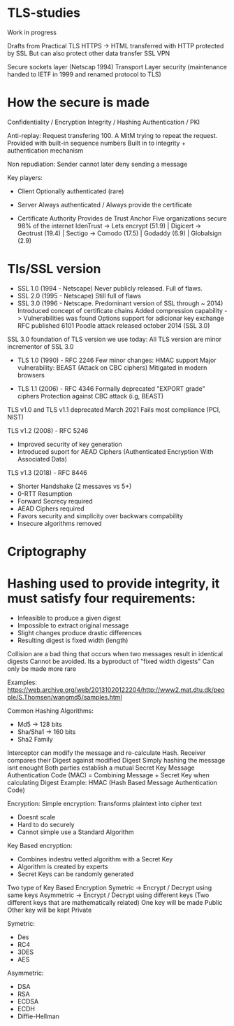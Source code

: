 # TLS-studies
Work in progress

Drafts from Practical TLS
HTTPS -> HTML transferred with HTTP protected by SSL
But can also protect other data transfer
SSL VPN

Secure sockets layer (Netscap 1994)
Transport Layer security (maintenance handed to IETF in 1999 and renamed protocol to TLS)

# How the secure is made
Confidentiality / Encryption
Integrity / Hashing
Authentication / PKI

Anti-replay: Request transfering 100. A MitM trying to repeat the request.
Provided with built-in sequence numbers
Built in to integrity + authentication mechanism

Non repudiation:
Sender cannot later deny sending a message

Key players:
* Client
Optionally authenticated (rare)

* Server
Always authenticated / Always provide the certificate

* Certificate Authority
Provides de Trust Anchor
Five organizations secure 98% of the internet
IdenTrust -> Lets encrypt (51.9) | Digicert -> Geotrust (19.4) | Sectigo -> Comodo (17.5) | Godaddy (6.9) | Globalsign (2.9)

# Tls/SSL version
- SSL 1.0 (1994 - Netscape)
Never publicly released. Full of flaws.
- SSL 2.0 (1995 - Netscape)
Still full of flaws
- SSL 3.0 (1996 - Netscape. Predominant version of SSL through ~ 2014)
Introduced concept of certificate chains
Added compression capability -> Vulnerabilities was found
Options support for adicionar key exchange
RFC published 6101
Poodle attack released october 2014 (SSL 3.0)

SSL 3.0 foundation of TLS version we use today:
All TLS version are minor incrementor of SSL 3.0

- TLS 1.0 (1990) - RFC 2246
Few minor changes: HMAC support
Major vulnerability: BEAST (Attack on CBC ciphers)
Mitigated in modern browsers

- TLS 1.1 (2006) - RFC 4346
Formally deprecated "EXPORT grade" ciphers
Protection against CBC attack (i.g, BEAST)

TLS v1.0 and TLS v1.1 deprecated March 2021
Fails most compliance (PCI, NIST)

TLS v1.2 (2008) - RFC 5246
- Improved security of key generation
- Introduced suport for AEAD Ciphers (Authenticated Encryption With Associated Data)

TLS v1.3 (2018) - RFC 8446
- Shorter Handshake (2 messaves vs 5+)
- 0-RTT Resumption
- Forward Secrecy required
- AEAD Ciphers required
- Favors security and simplicity over backwars compability
- Insecure algorithms removed


# Criptography

# Hashing used to provide integrity, it must satisfy four requirements:
- Infeasible to produce a given digest
- Impossible to extract original message
- Slight changes produce drastic differences
- Resulting digest is fixed width (length)

Collision are a bad thing that occurs when two messages result in identical digests
Cannot be avoided. Its a byproduct of "fixed width digests"
Can only be made more rare

Examples: https://web.archive.org/web/20131020122204/http://www2.mat.dtu.dk/people/S.Thomsen/wangmd5/samples.html

Common Hashing Algorithms:
- Md5 -> 128 bits
- Sha/Sha1 -> 160 bits
- Sha2 Family

Interceptor can modify the message and re-calculate Hash.
Receiver compares their Digest against modified Digest
Simply hashing the message isnt enought
Both parties establish a mutual Secret Key
Message Authentication Code (MAC) = Combining Message + Secret Key when calculating Digest
Example: HMAC (Hash Based Message Authentication Code)

Encryption:
Simple encryption: Transforms plaintext into cipher text
- Doesnt scale
- Hard to do securely
- Cannot simple use a Standard Algorithm

Key Based encryption:
- Combines indestru vetted algorithm with a Secret Key
- Algorithm is created by experts
- Secret Keys can be randomly generated

Two type of Key Based Encryption
Symetric -> Encrypt / Decrypt using same keys
Asymmetric -> Encrypt / Decrypt using different keys
(Two different keys that are mathematically related)
One key will be made Public
Other key will be kept Private

Symetric: 
- Des
- RC4
- 3DES
- AES

Asymmetric:
- DSA
- RSA
- ECDSA
- ECDH
- Diffie-Hellman






























